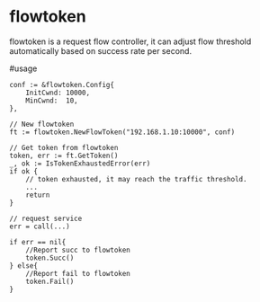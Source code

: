 # flowtoken
flowtoken is a request flow controller, it can adjust flow threshold automatically based on success rate per second.

#usage
```
conf := &flowtoken.Config{
	InitCwnd: 10000,
	MinCwnd:  10,
},

// New flowtoken
ft := flowtoken.NewFlowToken("192.168.1.10:10000", conf)

// Get token from flowtoken
token, err := ft.GetToken()
_, ok := IsTokenExhaustedError(err)
if ok {
	// token exhausted, it may reach the traffic threshold.
	...
	return
}

// request service
err = call(...)

if err == nil{
	//Report succ to flowtoken
	token.Succ()
} else{
	//Report fail to flowtoken
	token.Fail()
}

```
